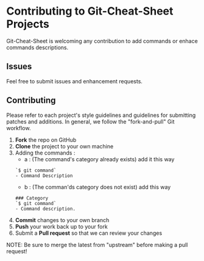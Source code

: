 Contributing to Git-Cheat-Sheet Projects
=========================================

Git-Cheat-Sheet is welcoming any contribution to add commands or enhace commands descriptions.

Issues
------

Feel free to submit issues and enhancement requests.

Contributing
------------

Please refer to each project's style guidelines and guidelines for submitting patches and additions. In general, we follow the "fork-and-pull" Git workflow.

 1. **Fork** the repo on GitHub
 2. **Clone** the project to your own machine
 3. Adding the commands :
     - a : (The command's category already exists) add it this way 
     ```
     `$ git command`
     - Command Description
     ```
     - b : (The comman'ds category does not exist) add this way
     ```
     ### Category
     `$ git command`
     - Command description.
     ```
 4. **Commit** changes to your own branch
 5. **Push** your work back up to your fork
 6. Submit a **Pull request** so that we can review your changes

NOTE: Be sure to merge the latest from "upstream" before making a pull request!
